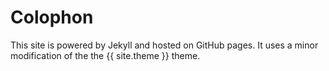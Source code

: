 Colophon
==========

This site is powered by Jekyll and hosted on GitHub pages. It uses a minor modification of the the {{ site.theme }} theme.
